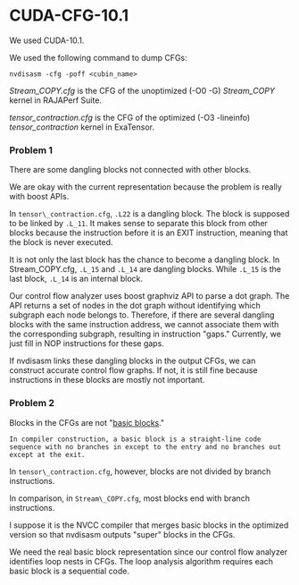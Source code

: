 # CUDA-CFG-10.1

We used CUDA-10.1.

We used the following command to dump CFGs:

    nvdisasm -cfg -poff <cubin_name>

*Stream\_COPY.cfg* is the CFG of the unoptimized (-O0 -G) *Stream\_COPY* kernel in RAJAPerf Suite.

*tensor\_contraction.cfg* is the CFG of the optimized (-O3 -lineinfo) *tensor\_contraction* kernel in ExaTensor.

### Problem 1

There are some dangling blocks not connected with other blocks.

We are okay with the current representation because the problem is really with boost APIs. 

In `tensor\_contraction.cfg`, `.L22` is a dangling block. The block is supposed to be linked by `.L_11`. It makes sense to separate this block from other blocks because the instruction before it is an EXIT instruction, meaning that the block is never executed.

It is not only the last block has the chance to become a dangling block. In Stream\_COPY.cfg, `.L_15` and `.L_14` are dangling blocks. While `.L_15` is the last block, `.L_14` is an internal block.

Our control flow analyzer uses boost graphviz API to parse a dot graph. The API returns a set of nodes in the dot graph without identifying which subgraph each node belongs to. Therefore, if there are several dangling blocks with the same instruction address, we cannot associate them with the corresponding subgraph, resulting in instruction "gaps." Currently, we just fill in NOP instructions for these gaps.

If nvdisasm links these dangling blocks in the output CFGs, we can construct accurate control flow graphs. If not, it is still fine because instructions in these blocks are mostly not important.

### Problem 2

Blocks in the CFGs are not "[basic blocks](https://en.wikipedia.org/wiki/Basic_block)."

    In compiler construction, a basic block is a straight-line code sequence with no branches in except to the entry and no branches out except at the exit.

In `tensor\_contraction.cfg`, however, blocks are not divided by branch instructions.

In comparison, in `Stream\_COPY.cfg`, most blocks end with branch instructions.

I suppose it is the NVCC compiler that merges basic blocks in the optimized version so that nvdisasm outputs "super" blocks in the CFGs.

We need the real basic block representation since our control flow analyzer identifies loop nests in CFGs. The loop analysis algorithm requires each basic block is a sequential code.
